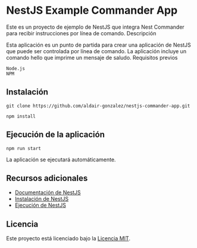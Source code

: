 # NestJS Example Commander App

Este es un proyecto de ejemplo de NestJS que integra Nest Commander para recibir instrucciones por línea de comando.
Descripción

Esta aplicación es un punto de partida para crear una aplicación de NestJS que puede ser controlada por línea de comando. La aplicación incluye un comando hello que imprime un mensaje de saludo.
Requisitos previos

    Node.js
    NPM

## Instalación

```shell
git clone https://github.com/aldair-gonzalez/nestjs-commander-app.git
```

```shell
npm install
```


## Ejecución de la aplicación

```shell
npm run start
```

La aplicación se ejecutará automáticamente.

## Recursos adicionales

* [Documentación de NestJS](https://docs.nestjs.com/)
* [Instalación de NestJS](https://docs.nestjs.com/first-steps/installation)
* [Ejecución de NestJS](https://docs.nestjs.com/first-steps/running)

## Licencia

Este proyecto está licenciado bajo la [Licencia MIT](LICENSE).
